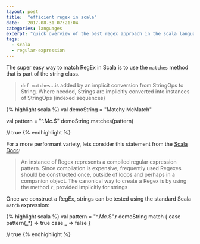```yaml
---
layout: post
title:  "efficient regex in scala"
date:   2017-08-31 07:21:04
categories: languages
excerpt: "quick overview of the best regex approach in the scala language"
tags:
  - scala
  - regular-expression
---
```


The super easy way to match RegEx in Scala is to use the `matches` method that is part of the string class.

> `def matches`...is added by an implicit conversion from StringOps to String.  Where needed, Strings are implicitly converted into instances of StringOps (indexed sequences)

{% highlight scala %}
val demoString = "Matchy McMatch"

val pattern = "^.*Mc.*$"
demoString.matches(pattern)

// true
{% endhighlight %}

For a more performant variety, lets consider this statement from the [Scala Docs](https://www.scala-lang.org/api/current/scala/util/matching/Regex.html):

> An instance of Regex represents a compiled regular expression pattern. Since compilation is expensive, frequently used Regexes should be constructed once, outside of loops and perhaps in a companion object.
> The canonical way to create a Regex is by using the method `r`, provided implicitly for strings

Once we construct a RegEx, strings can be tested using the standard Scala `match` expression:

{% highlight scala %}
val pattern = "^.*Mc.*$".r
demoString match {
  case pattern(_*) => true
  case _ => false
}

// true
{% endhighlight %}
